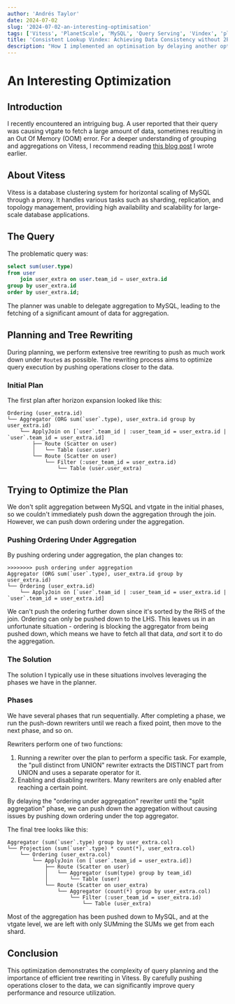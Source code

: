 ```yaml
---
author: 'Andrés Taylor'
date: 2024-07-02
slug: '2024-07-02-an-interesting-optimisation'
tags: ['Vitess', 'PlanetScale', 'MySQL', 'Query Serving', 'Vindex', 'plan', 'execution plan', 'explain', 'optimizer']
title: 'Consistent Lookup Vindex: Achieving Data Consistency without 2PC'
description: "How I implemented an optimisation by delaying another optimisation"
---
```


# An Interesting Optimization

## Introduction

I recently encountered an intriguing bug. A user reported that their query was causing vtgate to fetch a large amount of data, sometimes resulting in an Out Of Memory (OOM) error.
For a deeper understanding of grouping and aggregations on Vitess, I recommend reading [this blog post](https://planetscale.com/blog/grouping-and-aggregations-on-vitess) I wrote earlier.

## About Vitess

Vitess is a database clustering system for horizontal scaling of MySQL through a proxy. It handles various tasks such as sharding, replication, and topology management, providing high availability and scalability for large-scale database applications.

## The Query

The problematic query was:

```sql
select sum(user.type)
from user
    join user_extra on user.team_id = user_extra.id
group by user_extra.id
order by user_extra.id;
```

The planner was unable to delegate aggregation to MySQL, leading to the fetching of a significant amount of data for aggregation.

## Planning and Tree Rewriting

During planning, we perform extensive tree rewriting to push as much work down under `Route`s as possible. The rewriting process aims to optimize query execution by pushing operations closer to the data.

### Initial Plan

The first plan after horizon expansion looked like this:

```
Ordering (user_extra.id)
└── Aggregator (ORG sum(`user`.type), user_extra.id group by user_extra.id)
    └── ApplyJoin on [`user`.team_id | :user_team_id = user_extra.id | `user`.team_id = user_extra.id]
        ├── Route (Scatter on user)
        │   └── Table (user.user)
        └── Route (Scatter on user)
            └── Filter (:user_team_id = user_extra.id)
                └── Table (user.user_extra)
```

## Trying to Optimize the Plan

We don't split aggregation between MySQL and vtgate in the initial phases, so we couldn't immediately push down the aggregation through the join. However, we can push down ordering under the aggregation.

### Pushing Ordering Under Aggregation

By pushing ordering under aggregation, the plan changes to:

```
>>>>>>>> push ordering under aggregation
Aggregator (ORG sum(`user`.type), user_extra.id group by user_extra.id)
└── Ordering (user_extra.id)
    └── ApplyJoin on [`user`.team_id | :user_team_id = user_extra.id | `user`.team_id = user_extra.id]
```

We can't push the ordering further down since it's sorted by the RHS of the join. Ordering can only be pushed down to the LHS.
This leaves us in an unfortunate situation - ordering is blocking the aggregator from being pushed down, which means we have to fetch all that data, _and_ sort it to do the aggregation.

### The Solution

The solution I typically use in these situations involves leveraging the phases we have in the planner.

### Phases

We have several phases that run sequentially. After completing a phase, we run the push-down rewriters until we reach a fixed point, then move to the next phase, and so on.

Rewriters perform one of two functions:

1. Running a rewriter over the plan to perform a specific task. For example, the "pull distinct from UNION" rewriter extracts the DISTINCT part from UNION and uses a separate operator for it.
2. Enabling and disabling rewriters. Many rewriters are only enabled after reaching a certain point.

By delaying the "ordering under aggregation" rewriter until the "split aggregation" phase, we can push down the aggregation without causing issues by pushing down ordering under the top aggregator.

The final tree looks like this:

```
Aggregator (sum(`user`.type) group by user_extra.col)
└── Projection (sum(`user`.type) * count(*), user_extra.col)
    └── Ordering (user_extra.col)
        └── ApplyJoin (on [`user`.team_id = user_extra.id])
            ├── Route (Scatter on user)
            │   └── Aggregator (sum(type) group by team_id)
            │       └── Table (user)
            └── Route (Scatter on user_extra)
                └── Aggregator (count(*) group by user_extra.col)
                    └── Filter (:user_team_id = user_extra.id)
                        └── Table (user_extra)
```

Most of the aggregation has been pushed down to MySQL, and at the vtgate level, we are left with only SUMming the SUMs we get from each shard.


## Conclusion

This optimization demonstrates the complexity of query planning and the importance of efficient tree rewriting in Vitess. By carefully pushing operations closer to the data, we can significantly improve query performance and resource utilization.
